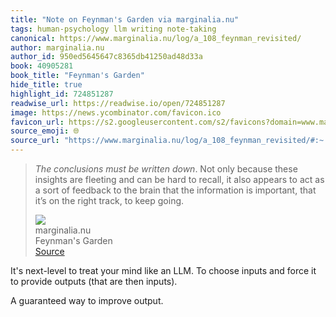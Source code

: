 ```yaml
---
title: "Note on Feynman's Garden via marginalia.nu"
tags: human-psychology llm writing note-taking
canonical: https://www.marginalia.nu/log/a_108_feynman_revisited/
author: marginalia.nu
author_id: 950ed5645647c8365db41250ad48d33a
book: 40905281
book_title: "Feynman's Garden"
hide_title: true
highlight_id: 724851287
readwise_url: https://readwise.io/open/724851287
image: https://news.ycombinator.com/favicon.ico
favicon_url: https://s2.googleusercontent.com/s2/favicons?domain=www.marginalia.nu
source_emoji: 🌐
source_url: "https://www.marginalia.nu/log/a_108_feynman_revisited/#:~:text=*The%20conclusions%20must,to%20keep%20going."
---
```


> *The conclusions must be written down*. Not only because these insights are fleeting and can be hard to recall, it also appears to act as a sort of feedback to the brain that the information is important, that it’s on the right track, to keep going.
> <div class="quoteback-footer"><div class="quoteback-avatar"><img class="mini-favicon" src="https://s2.googleusercontent.com/s2/favicons?domain=www.marginalia.nu"></div><div class="quoteback-metadata"><div class="metadata-inner"><span style="display:none">FROM:</span><div aria-label="marginalia.nu" class="quoteback-author"> marginalia.nu</div><div aria-label="Feynman's Garden" class="quoteback-title"> Feynman's Garden</div></div></div><div class="quoteback-backlink"><a target="_blank" aria-label="go to the full text of this quotation" rel="noopener" href="https://www.marginalia.nu/log/a_108_feynman_revisited/#:~:text=*The%20conclusions%20must,to%20keep%20going." class="quoteback-arrow"> Source</a></div></div>

It's next-level to treat your mind like an LLM. To choose inputs and force it to provide outputs (that are then inputs). 

A guaranteed way to improve output.